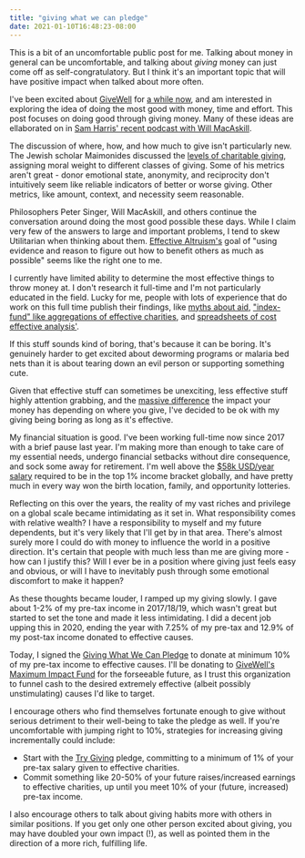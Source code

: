 ```yaml
---
title: "giving what we can pledge"
date: 2021-01-10T16:48:23-08:00
---
```


This is a bit of an uncomfortable public post for me. Talking about money in general can be uncomfortable, and talking about *giving* money can just come off as self-congratulatory. But I think it's an important topic that will have positive impact when talked about more often.

I've been excited about [GiveWell](https://www.givewell.org) for [a while now](/posts/givewell-is-awesome), and am interested in exploring the idea of doing the most good with money, time and effort. This post focuses on doing good through giving money. Many of these ideas are ellaborated on in [Sam Harris' recent podcast with Will MacAskill](https://samharris.org/podcasts/228-doing-good/).

The discussion of where, how, and how much to give isn't particularly new. The Jewish scholar Maimonides discussed the [levels of charitable giving](https://www.jewishvirtuallibrary.org/eight-levels-of-charitable-giving), assigning moral weight to different classes of giving. Some of his metrics aren't great - donor emotional state, anonymity, and reciprocity don't intuitively seem like reliable indicators of better or worse giving. Other metrics, like amount, context, and necessity seem reasonable.

Philosophers Peter Singer, Will MacAskill, and others continue the conversation around doing the most good possible these days. While I claim very few of the answers to large and important problems, I tend to skew Utilitarian when thinking about them. [Effective Altruism's](https://www.centreforeffectivealtruism.org/) goal of "using evidence and reason to figure out how to benefit others as much as possible" seems like the right one to me.

I currently have limited ability to determine the most effective things to throw money at. I don't research it full-time and I'm not particularly educated in the field. Lucky for me, people with lots of experience that do work on this full time publish their findings, like [myths about aid](https://www.givingwhatwecan.org/get-involved/myths-about-aid/), ["index-fund" like aggregations of effective charities](https://www.givewell.org/maximum-impact-fund), and [spreadsheets of cost effective analysis'](https://docs.google.com/spreadsheets/d/16XOOB1oWse1ICbF0OVXUYtwWwpvG3mxAAQ6LYAAndQU/edit#gid=1377543212).

If this stuff sounds kind of boring, that's because it can be boring. It's genuinely harder to get excited about deworming programs or malaria bed nets than it is about tearing down an evil person or supporting something cute.

Given that effective stuff can sometimes be unexciting, less effective stuff highly attention grabbing, and the [massive difference](https://www.givingwhatwecan.org/charity-comparisons/) the impact your money has depending on where you give, I've decided to be ok with my giving being boring as long as it's effective.

My financial situation is good. I've been working full-time now since 2017 with a brief pause last year. I'm making more than enough to take care of my essential needs, undergo financial setbacks without dire consequence, and sock some away for retirement. I'm well above the [$58k USD/year salary](https://www.washingtonpost.com/magazine/2020/09/23/effective-altruism-charity/?arc404=true) required to be in the top 1% income bracket globally, and have pretty much in every way won the birth location, family, and opportunity lotteries.

Reflecting on this over the years, the reality of my vast riches and privilege on a global scale became intimidating as it set in. What responsibility comes with relative wealth? I have a responsibility to myself and my future dependents, but it's very likely that I'll get by in that area. There's almost surely more I could do with money to influence the world in a positive direction. It's certain that people with much less than me are giving more - how can I justify this? Will I ever be in a position where giving just feels easy and obvious, or will I have to inevitably push through some emotional discomfort to make it happen?

As these thoughts became louder, I ramped up my giving slowly. I gave about 1-2% of my pre-tax income in 2017/18/19, which wasn't great but started to set the tone and made it less intimidating. I did a decent job upping this in 2020, ending the year with 7.25% of my pre-tax and 12.9% of my post-tax income donated to effective causes.

Today, I signed the [Giving What We Can Pledge](https://www.givingwhatwecan.org/pledge/) to donate at minimum 10% of my pre-tax income to effective causes. I'll be donating to [GiveWell's Maximum Impact Fund](https://www.givewell.org/maximum-impact-fund) for the forseeable future, as I trust this organization to funnel cash to the desired extremely effective (albeit possibly unstimulating) causes I'd like to target.

I encourage others who find themselves fortunate enough to give without serious detriment to their well-being to take the pledge as well. If you're uncomfortable with jumping right to 10%, strategies for increasing giving incrementally could include:
* Start with the [Try Giving](https://app.effectivealtruism.org/pledge/take?pledgeType=trygiving) pledge, committing to a minimum of 1% of your pre-tax salary given to effective charities.
* Commit something like 20-50% of your future raises/increased earnings to effective charities, up until you meet 10% of your (future, increased) pre-tax income.

I also encourage others to talk about giving habits more with others in similar positions. If you get only one other person excited about giving, you may have doubled your own impact (!), as well as pointed them in the direction of a more rich, fulfilling life.

